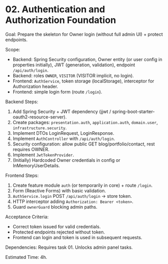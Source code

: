 # 02. Authentication and Authorization Foundation

Goal: Prepare the skeleton for Owner login (without full admin UI) + protect endpoints.

Scope:
- Backend: Spring Security configuration, Owner entity (or user config in properties initially), JWT (generation, validation), endpoint `/api/auth/login`.
- Backend: roles `OWNER`, `VISITOR` (VISITOR implicit, no login).
- Frontend: `AuthService`, token storage (localStorage), interceptor for Authorization header.
- Frontend: simple login form (route `/login`).

Backend Steps:
1. Add Spring Security + JWT dependency (jjwt / spring-boot-starter-oauth2-resource-server).
2. Create packages: `presentation.auth`, `application.auth`, `domain.user`, `infrastructure.security`.
3. Implement DTOs LoginRequest, LoginResponse.
4. Implement `AuthController` with `/api/auth/login`.
5. Security configuration: allow public GET blog/portfolio/contact, rest requires OWNER.
6. Implement `JwtTokenProvider`.
7. (Initially) Hardcoded Owner credentials in config or InMemoryUserDetails.

Frontend Steps:
1. Create feature module `auth` (or temporarily in core) + route `/login`.
2. Form (Reactive Forms) with basic validation.
3. `AuthService.login` POST `/api/auth/login` -> store token.
4. HTTP interceptor adding `Authorization: Bearer <token>`.
5. Guard `ownerGuard` blocking admin paths.

Acceptance Criteria:
- Correct token issued for valid credentials.
- Protected endpoints rejected without token.
- Frontend can login and token is used in subsequent requests.

Dependencies: Requires task 01. Unlocks admin panel tasks.

Estimated Time: 4h.
